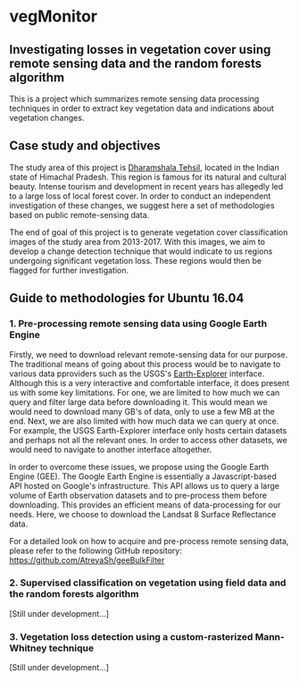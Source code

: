 # vegMonitor 

## Investigating losses in vegetation cover using remote sensing data and the random forests algorithm

This is a project which summarizes remote sensing data processing techniques in order to extract key vegetation data and indications about vegetation changes.

## Case study and objectives

The study area of this project is [Dharamshala Tehsil](https://en.wikipedia.org/wiki/Dharamshala), located in the Indian state of Himachal Pradesh. This region is famous for its natural and cultural beauty. Intense tourism and development in recent years has allegedly led to a large loss of local forest cover. In order to conduct an independent investigation of these changes, we suggest here a set of methodologies based on public remote-sensing data.

The end of goal of this project is to generate vegetation cover classification images of the study area from 2013-2017. With this images, we aim to develop a change detection technique that would indicate to us regions undergoing significant vegetation loss. These regions would then be flagged for further investigation.

## Guide to methodologies for Ubuntu 16.04

### 1. Pre-processing remote sensing data using Google Earth Engine

Firstly, we need to download relevant remote-sensing data for our purpose. The traditional means of going about this process would be to navigate to various data pproviders such as the USGS's [Earth-Explorer](https://earthexplorer.usgs.gov/) interface. Although this is a very interactive and comfortable interface, it does present us with some key limitations. For one, we are limited to how much we can query and filter large data before downloading it. This would mean we would need to download many GB's of data, only to use a few MB at the end. Next, we are also limited with how much data we can query at once. For example, the USGS Earth-Explorer interface only hosts certain datasets and perhaps not all the relevant ones. In order to access other datasets, we would need to navigate to another interface altogether. 

In order to overcome these issues, we propose using the Google Earth Engine (GEE). The Google Earth Engine is essentially a Javascript-based API hosted on Google's infrastructure. This API allows us to query a large volume of Earth observation datasets and to pre-process them before downloading. This provides an efficient means of data-processing for our needs. Here, we choose to download the Landsat 8 Surface Reflectance data. 

For a detailed look on how to acquire and pre-process remote sensing data, please refer to the following GitHub repository: https://github.com/AtreyaSh/geeBulkFilter

### 2. Supervised classification on vegetation using field data and the random forests algorithm

[Still under development...]

### 3. Vegetation loss detection using a custom-rasterized Mann-Whitney technique

[Still under development...]
